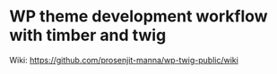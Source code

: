 # WP theme development workflow with timber and twig

Wiki: https://github.com/prosenjit-manna/wp-twig-public/wiki

